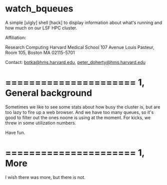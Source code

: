 watch_bqueues
=============

A simple [ulgly] shell [hack] to display information about what's running and how much  on our LSF HPC cluster.

Affiliation: 

Research Computing
Harvard Medical School
107 Avenue Louis Pasteur, Room 105, Boston MA 02115-5701

Contact: botka@hms.harvard.edu, peter_doherty@hms.harvard.edu

======================
1, General background
======================

Sometimes we like to see some stats about how busy the cluster is, but are too lazy to fire up a web browser.  And we have too many queues, so it's good to filter out the ones noone is using at the moment.  For kicks, we threw in some utilization numbers.

Have fun.

======================
1, More
======================


I wish there was more, but there is not.
